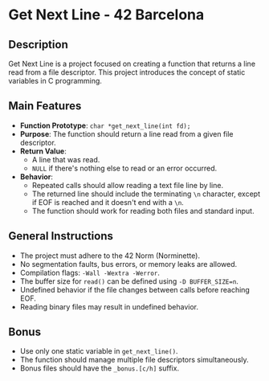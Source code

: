 # Get Next Line - 42 Barcelona

## Description
Get Next Line is a project focused on creating a function that returns a line read from a file descriptor. This project introduces the concept of static variables in C programming.

## Main Features
- **Function Prototype**: `char *get_next_line(int fd);`
- **Purpose**: The function should return a line read from a given file descriptor.
- **Return Value**:
  - A line that was read.
  - `NULL` if there's nothing else to read or an error occurred.
- **Behavior**:
  - Repeated calls should allow reading a text file line by line.
  - The returned line should include the terminating `\n` character, except if EOF is reached and it doesn't end with a `\n`.
  - The function should work for reading both files and standard input.

## General Instructions
- The project must adhere to the 42 Norm (Norminette).
- No segmentation faults, bus errors, or memory leaks are allowed.
- Compilation flags: `-Wall -Wextra -Werror`.
- The buffer size for `read()` can be defined using `-D BUFFER_SIZE=n`.
- Undefined behavior if the file changes between calls before reaching EOF.
- Reading binary files may result in undefined behavior.

## Bonus
- Use only one static variable in `get_next_line()`.
- The function should manage multiple file descriptors simultaneously.
- Bonus files should have the `_bonus.[c/h]` suffix.

